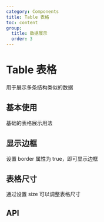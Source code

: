 ```yaml
---
category: Components
title: Table 表格
toc: content
group:
  title: 数据展示
  order: 3
---
```


# Table 表格

用于展示多条结构类似的数据

## 基本使用

基础的表格展示用法

<code src="./demos/basic.tsx"></code>

## 显示边框

设置 border 属性为 true，即可显示边框

<code src="./demos/border.tsx"></code>

## 表格尺寸

通过设置 size 可以调整表格尺寸

<code src="./demos/size.tsx"></code>

## API

<API id="Table"></API>
